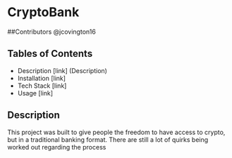 # CryptoBank

##Contributors
@jcovington16

## Tables of Contents
- Description [link] (Description)
- Installation [link]
- Tech Stack [link]
- Usage [link]


## Description
This project was built to give people the freedom to have access to crypto, but in a traditional banking format. There are still a lot of quirks being worked out regarding the process 

